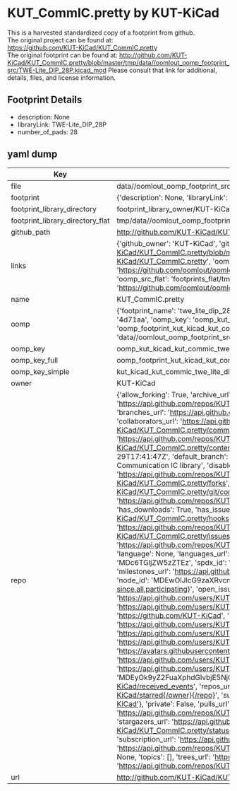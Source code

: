 # KUT_CommIC.pretty by KUT-KiCad  
This is a harvested standardized copy of a footprint from github.  
The original project can be found at:  
https://github.com/KUT-KiCad/KUT_CommIC.pretty  
The original footprint can be found at:
http://github.com/KUT-KiCad/KUT_CommIC.pretty/blob/master/tmp/data//oomlout_oomp_footprint_src/TWE-Lite_DIP_28P.kicad_mod
Please consult that link for additional, details, files, and license information.  
## Footprint Details
* description: None  
* libraryLink: TWE-Lite_DIP_28P  
* number_of_pads: 28  
## yaml dump  
| Key | Value |  
| --- | --- |  
| file | data//oomlout_oomp_footprint_src/KUT_CommIC.pretty/TWE-Lite_DIP_28P.kicad_mod |  
| footprint | {'description': None, 'libraryLink': 'TWE-Lite_DIP_28P', 'number_of_pads': 28} |  
| footprint_library_directory | footprint_library_owner/KUT-KiCad_KUT_CommIC.pretty |  
| footprint_library_directory_flat | tmp/data//oomlout_oomp_footprint_src/footprints_flat/kut_kicad_kut_commic_twe_lite_dip_28p/working |  
| github_path | http://github.com/KUT-KiCad/KUT_CommIC.pretty/blob/master/tmp/data//oomlout_oomp_footprint_src/TWE-Lite_DIP_28P.kicad_mod |  
| links | {'github_owner': 'KUT-KiCad', 'github_repo_name': 'KUT_CommIC.pretty', 'github_src': 'http://github.com/KUT-KiCad/KUT_CommIC.pretty/blob/master/tmp/data//oomlout_oomp_footprint_src/TWE-Lite_DIP_28P.kicad_mod', 'github_src_repo': 'https://github.com/KUT-KiCad/KUT_CommIC.pretty', 'oomp_bot': 'tmp/data//oomlout_oomp_footprint_src/footprints/kut_kicad_kut_commic_twe_lite_dip_28p/working', 'oomp_bot_github': 'https://github.com/oomlout/oomlout_oomp_footprint_bot/tree/main/tmp/data//oomlout_oomp_footprint_src/footprints/kut_kicad_kut_commic_twe_lite_dip_28p/working', 'oomp_src_flat': 'footprints_flat/tmp/data//oomlout_oomp_footprint_src/footprints_flat/kut_kicad_kut_commic_twe_lite_dip_28p/working', 'oomp_src_flat_github': 'https://github.com/oomlout/oomlout_oomp_footprint_src/tree/main/tmp/data//oomlout_oomp_footprint_src/footprints_flat/kut_kicad_kut_commic_twe_lite_dip_28p/working'} |  
| name | KUT_CommIC.pretty |  
| oomp | {'footprint_name': 'twe_lite_dip_28p', 'library_name': 'kut_commic', 'md5': '4d71aa7461e4b3684681524830f4aaf7', 'md5_10': '4d71aa7461', 'md5_5': '4d71a', 'md5_6': '4d71aa', 'oomp_key': 'oomp_kut_kicad_kut_commic_twe_lite_dip_28p', 'oomp_key_extra': 'oomp_footprint_kut_kicad_kut_commic_twe_lite_dip_28p', 'oomp_key_full': 'oomp_footprint_kut_kicad_kut_commic_twe_lite_dip_28p_4d71aa', 'oomp_key_simple': 'kut_kicad_kut_commic_twe_lite_dip_28p', 'original_filename': 'data//oomlout_oomp_footprint_src/KUT_CommIC.pretty/TWE-Lite_DIP_28P.kicad_mod', 'owner_name': 'kut_kicad'} |  
| oomp_key | oomp_kut_kicad_kut_commic_twe_lite_dip_28p |  
| oomp_key_full | oomp_footprint_kut_kicad_kut_commic_twe_lite_dip_28p |  
| oomp_key_simple | kut_kicad_kut_commic_twe_lite_dip_28p |  
| owner | KUT-KiCad |  
| repo | {'allow_forking': True, 'archive_url': 'https://api.github.com/repos/KUT-KiCad/KUT_CommIC.pretty/{archive_format}{/ref}', 'archived': False, 'assignees_url': 'https://api.github.com/repos/KUT-KiCad/KUT_CommIC.pretty/assignees{/user}', 'blobs_url': 'https://api.github.com/repos/KUT-KiCad/KUT_CommIC.pretty/git/blobs{/sha}', 'branches_url': 'https://api.github.com/repos/KUT-KiCad/KUT_CommIC.pretty/branches{/branch}', 'clone_url': 'https://github.com/KUT-KiCad/KUT_CommIC.pretty.git', 'collaborators_url': 'https://api.github.com/repos/KUT-KiCad/KUT_CommIC.pretty/collaborators{/collaborator}', 'comments_url': 'https://api.github.com/repos/KUT-KiCad/KUT_CommIC.pretty/comments{/number}', 'commits_url': 'https://api.github.com/repos/KUT-KiCad/KUT_CommIC.pretty/commits{/sha}', 'compare_url': 'https://api.github.com/repos/KUT-KiCad/KUT_CommIC.pretty/compare/{base}...{head}', 'contents_url': 'https://api.github.com/repos/KUT-KiCad/KUT_CommIC.pretty/contents/{+path}', 'contributors_url': 'https://api.github.com/repos/KUT-KiCad/KUT_CommIC.pretty/contributors', 'created_at': '2016-05-29T17:41:47Z', 'default_branch': 'master', 'deployments_url': 'https://api.github.com/repos/KUT-KiCad/KUT_CommIC.pretty/deployments', 'description': 'KiCad Communication IC library', 'disabled': False, 'downloads_url': 'https://api.github.com/repos/KUT-KiCad/KUT_CommIC.pretty/downloads', 'events_url': 'https://api.github.com/repos/KUT-KiCad/KUT_CommIC.pretty/events', 'fork': False, 'forks': 1, 'forks_count': 1, 'forks_url': 'https://api.github.com/repos/KUT-KiCad/KUT_CommIC.pretty/forks', 'full_name': 'KUT-KiCad/KUT_CommIC.pretty', 'git_commits_url': 'https://api.github.com/repos/KUT-KiCad/KUT_CommIC.pretty/git/commits{/sha}', 'git_refs_url': 'https://api.github.com/repos/KUT-KiCad/KUT_CommIC.pretty/git/refs{/sha}', 'git_tags_url': 'https://api.github.com/repos/KUT-KiCad/KUT_CommIC.pretty/git/tags{/sha}', 'git_url': 'git://github.com/KUT-KiCad/KUT_CommIC.pretty.git', 'has_discussions': False, 'has_downloads': True, 'has_issues': True, 'has_pages': False, 'has_projects': True, 'has_wiki': True, 'homepage': None, 'hooks_url': 'https://api.github.com/repos/KUT-KiCad/KUT_CommIC.pretty/hooks', 'html_url': 'https://github.com/KUT-KiCad/KUT_CommIC.pretty', 'id': 59956055, 'is_template': False, 'issue_comment_url': 'https://api.github.com/repos/KUT-KiCad/KUT_CommIC.pretty/issues/comments{/number}', 'issue_events_url': 'https://api.github.com/repos/KUT-KiCad/KUT_CommIC.pretty/issues/events{/number}', 'issues_url': 'https://api.github.com/repos/KUT-KiCad/KUT_CommIC.pretty/issues{/number}', 'keys_url': 'https://api.github.com/repos/KUT-KiCad/KUT_CommIC.pretty/keys{/key_id}', 'labels_url': 'https://api.github.com/repos/KUT-KiCad/KUT_CommIC.pretty/labels{/name}', 'language': None, 'languages_url': 'https://api.github.com/repos/KUT-KiCad/KUT_CommIC.pretty/languages', 'license': {'key': 'mit', 'name': 'MIT License', 'node_id': 'MDc6TGljZW5zZTEz', 'spdx_id': 'MIT', 'url': 'https://api.github.com/licenses/mit'}, 'merges_url': 'https://api.github.com/repos/KUT-KiCad/KUT_CommIC.pretty/merges', 'milestones_url': 'https://api.github.com/repos/KUT-KiCad/KUT_CommIC.pretty/milestones{/number}', 'mirror_url': None, 'name': 'KUT_CommIC.pretty', 'network_count': 1, 'node_id': 'MDEwOlJlcG9zaXRvcnk1OTk1NjA1NQ==', 'notifications_url': 'https://api.github.com/repos/KUT-KiCad/KUT_CommIC.pretty/notifications{?since,all,participating}', 'open_issues': 0, 'open_issues_count': 0, 'organization': {'avatar_url': 'https://avatars.githubusercontent.com/u/19647057?v=4', 'events_url': 'https://api.github.com/users/KUT-KiCad/events{/privacy}', 'followers_url': 'https://api.github.com/users/KUT-KiCad/followers', 'following_url': 'https://api.github.com/users/KUT-KiCad/following{/other_user}', 'gists_url': 'https://api.github.com/users/KUT-KiCad/gists{/gist_id}', 'gravatar_id': '', 'html_url': 'https://github.com/KUT-KiCad', 'id': 19647057, 'login': 'KUT-KiCad', 'node_id': 'MDEyOk9yZ2FuaXphdGlvbjE5NjQ3MDU3', 'organizations_url': 'https://api.github.com/users/KUT-KiCad/orgs', 'received_events_url': 'https://api.github.com/users/KUT-KiCad/received_events', 'repos_url': 'https://api.github.com/users/KUT-KiCad/repos', 'site_admin': False, 'starred_url': 'https://api.github.com/users/KUT-KiCad/starred{/owner}{/repo}', 'subscriptions_url': 'https://api.github.com/users/KUT-KiCad/subscriptions', 'type': 'Organization', 'url': 'https://api.github.com/users/KUT-KiCad'}, 'owner': {'avatar_url': 'https://avatars.githubusercontent.com/u/19647057?v=4', 'events_url': 'https://api.github.com/users/KUT-KiCad/events{/privacy}', 'followers_url': 'https://api.github.com/users/KUT-KiCad/followers', 'following_url': 'https://api.github.com/users/KUT-KiCad/following{/other_user}', 'gists_url': 'https://api.github.com/users/KUT-KiCad/gists{/gist_id}', 'gravatar_id': '', 'html_url': 'https://github.com/KUT-KiCad', 'id': 19647057, 'login': 'KUT-KiCad', 'node_id': 'MDEyOk9yZ2FuaXphdGlvbjE5NjQ3MDU3', 'organizations_url': 'https://api.github.com/users/KUT-KiCad/orgs', 'received_events_url': 'https://api.github.com/users/KUT-KiCad/received_events', 'repos_url': 'https://api.github.com/users/KUT-KiCad/repos', 'site_admin': False, 'starred_url': 'https://api.github.com/users/KUT-KiCad/starred{/owner}{/repo}', 'subscriptions_url': 'https://api.github.com/users/KUT-KiCad/subscriptions', 'type': 'Organization', 'url': 'https://api.github.com/users/KUT-KiCad'}, 'private': False, 'pulls_url': 'https://api.github.com/repos/KUT-KiCad/KUT_CommIC.pretty/pulls{/number}', 'pushed_at': '2018-02-08T15:30:09Z', 'releases_url': 'https://api.github.com/repos/KUT-KiCad/KUT_CommIC.pretty/releases{/id}', 'size': 3, 'ssh_url': 'git@github.com:KUT-KiCad/KUT_CommIC.pretty.git', 'stargazers_count': 0, 'stargazers_url': 'https://api.github.com/repos/KUT-KiCad/KUT_CommIC.pretty/stargazers', 'statuses_url': 'https://api.github.com/repos/KUT-KiCad/KUT_CommIC.pretty/statuses/{sha}', 'subscribers_count': 8, 'subscribers_url': 'https://api.github.com/repos/KUT-KiCad/KUT_CommIC.pretty/subscribers', 'subscription_url': 'https://api.github.com/repos/KUT-KiCad/KUT_CommIC.pretty/subscription', 'svn_url': 'https://github.com/KUT-KiCad/KUT_CommIC.pretty', 'tags_url': 'https://api.github.com/repos/KUT-KiCad/KUT_CommIC.pretty/tags', 'teams_url': 'https://api.github.com/repos/KUT-KiCad/KUT_CommIC.pretty/teams', 'temp_clone_token': None, 'topics': [], 'trees_url': 'https://api.github.com/repos/KUT-KiCad/KUT_CommIC.pretty/git/trees{/sha}', 'updated_at': '2017-03-10T06:51:09Z', 'url': 'https://api.github.com/repos/KUT-KiCad/KUT_CommIC.pretty', 'visibility': 'public', 'watchers': 0, 'watchers_count': 0, 'web_commit_signoff_required': False} |  
| url | http://github.com/KUT-KiCad/KUT_CommIC.pretty |  

